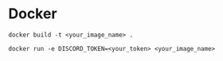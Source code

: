 # Docker

```
docker build -t <your_image_name> .

docker run -e DISCORD_TOKEN=<your_token> <your_image_name>
```
